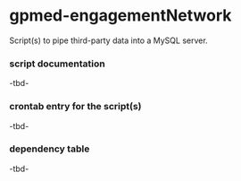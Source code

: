 # gpmed-engagementNetwork
Script(s) to pipe third-party data into a MySQL server. 

### script documentation
-tbd-

### crontab entry for the script(s)
-tbd-

### dependency table 
-tbd-
